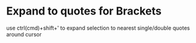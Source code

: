 # Expand to quotes for Brackets
use ctrl(cmd)+shift+' to expand selection to nearest single/double quotes around cursor
